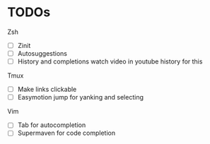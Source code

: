 # TODOs

Zsh
- [ ] Zinit
- [ ] Autosuggestions
- [ ] History and completions
watch video in youtube history for this

Tmux
- [ ] Make links clickable
- [ ] Easymotion jump for yanking and selecting

Vim
- [ ] Tab for autocompletion
- [ ] Supermaven for code completion
